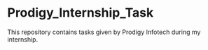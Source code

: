 # Prodigy_Internship_Task
This repository contains tasks given by Prodigy Infotech during my internship.
